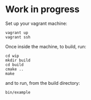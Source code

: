 # Work in progress

Set up your vagrant machine:

```
vagrant up
vagrant ssh
```

Once inside the machine, to build, run:

```
cd wip
mkdir build
cd build
cmake ..
make
```

and to run, from the build directory:

```
bin/example
```

